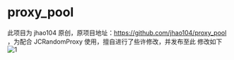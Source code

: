 # proxy_pool
此项目为 jhao104 原创，原项目地址：https://github.com/jhao104/proxy_pool ，为配合 JCRandomProxy 使用，擅自进行了些许修改，并发布至此
修改如下
![1](https://user-images.githubusercontent.com/124123637/232196147-0981cce2-6ca4-4097-a9d8-bde9caa86b28.png)
